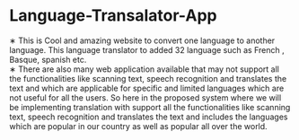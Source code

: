 # Language-Transalator-App
∗ This is Cool and amazing website to convert one language to another language. This language translator to added 32
language such as French , Basque, spanish etc. <br>
∗ There are also many web application available that may not support all the functionalities like scanning text, speech
recognition and translates the text and which are applicable for specific and limited languages which are not useful for all
the users. So here in the proposed system where we will be implementing translation with support all the functionalities
like scanning text, speech recognition and translates the text and includes the languages which are popular in our country
as well as popular all over the world.


